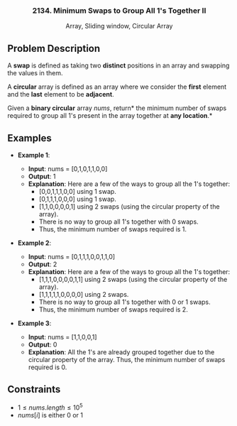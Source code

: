 <p align="center">

  <h3 align="center">2134. Minimum Swaps to Group All 1's Together II
</h3>

  <p align="center">
    Array, Sliding window, Circular Array
    <br>
  </p>
</p>

## Problem Description

A **swap** is defined as taking two **distinct** positions in an array and swapping the values in them.

A **circular** array is defined as an array where we consider the **first** element and the **last** element to be **adjacent**.

Given a **binary circular** array $nums$, return* the minimum number of swaps required to group all $1$'s present in the array together at **any location**.*

## Examples

- **Example 1**:

  - **Input**: nums = [0,1,0,1,1,0,0]
  - **Output**: 1
  - **Explanation**: Here are a few of the ways to group all the 1's together:
    - [0,0,1,1,1,0,0] using 1 swap.
    - [0,1,1,1,0,0,0] using 1 swap.
    - [1,1,0,0,0,0,1] using 2 swaps (using the circular property of the array).
    - There is no way to group all 1's together with 0 swaps.
    - Thus, the minimum number of swaps required is 1.

- **Example 2**:

  - **Input**: nums = [0,1,1,1,0,0,1,1,0]
  - **Output**: 2
  - **Explanation**: Here are a few of the ways to group all the 1's together:
    - [1,1,1,0,0,0,0,1,1] using 2 swaps (using the circular property of the array).
    - [1,1,1,1,1,0,0,0,0] using 2 swaps.
    - There is no way to group all 1's together with 0 or 1 swaps.
    - Thus, the minimum number of swaps required is 2.

- **Example 3**:

  - **Input**: nums = [1,1,0,0,1]
  - **Output**: 0
  - **Explanation**: All the 1's are already grouped together due to the circular property of the array.
    Thus, the minimum number of swaps required is 0.

## Constraints

- $1 \leq nums.length \leq 10^5$
- $nums[i]$ is either $0$ or $1$
